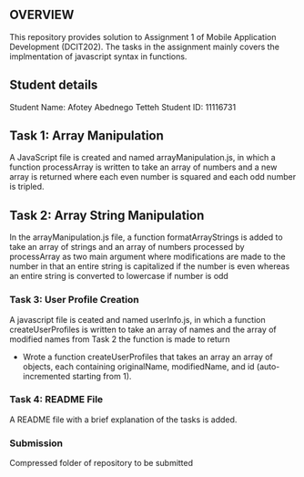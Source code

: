  ## OVERVIEW
 
 This repository provides solution to Assignment 1 of Mobile Application Development (DCIT202). The tasks in the assignment mainly covers the implmentation of javascript syntax in functions.


## Student details

Student Name: Afotey Abednego Tetteh
Student ID: 11116731


## Task 1: Array Manipulation

A JavaScript file is created and named arrayManipulation.js, in which a function processArray is written to take
an array of numbers and a new array is returned where each even number is squared and each odd number is tripled.


## Task 2: Array String Manipulation

In the arrayManipulation.js file, a function formatArrayStrings is added to take an array of strings and an array of numbers processed by processArray as two main argument where modifications are made to the number in that an entire string is capitalized if the number is even whereas an entire string is converted to lowercase if number is odd


### Task 3: User Profile Creation

A javascript file is ceated and named userInfo.js, in which a function createUserProfiles is written to take an array of names and the array of modified names from Task 2 the function is made to return 
* Wrote a function createUserProfiles that takes an array an array of objects, each containing originalName, modifiedName, and id (auto-incremented starting from 1).


### Task 4: README File

A README file with a brief explanation of the tasks is added.

### Submission

Compressed folder of repository to be submitted
